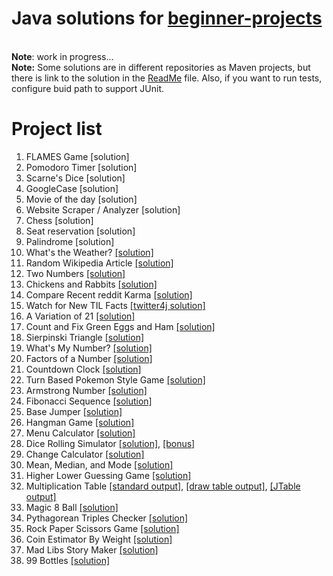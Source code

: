 # Java solutions for [beginner-projects](https://github.com/jorgegonzalez/beginner-projects)
<br><b>Note</b>: work in progress...
<br><b>Note:</b> Some solutions are in different repositories as Maven projects, but there is link to the solution in the <a href="https://github.com/jelenam86/SolutionsBeginnerProjects/blob/master/README.md">ReadMe</a> file. Also, if you want to run tests, configure buid path to support JUnit.

# Project list
<ol>
<li>FLAMES Game [solution]</li>
<li>Pomodoro Timer [solution]</li>
<li>Scarne's Dice [solution]</li>
<li>GoogleCase [solution]</li>
<li>Movie of the day [solution]</li>
<li>Website Scraper / Analyzer [solution]</li>
<li>Chess [solution]</li>
<li>Seat reservation [solution]</li>
<li>Palindrome [solution]</li>
<li>What's the Weather? <a href="https://github.com/jelenam86/projects-with-APIs/tree/master/src/main/java/weather">[solution]</a></li>
<li>Random Wikipedia Article <a href="https://github.com/jelenam86/tasks-with-json/tree/master/src/main/java/random_wiki">[solution]</a></li>
<li>Two Numbers <a href="https://github.com/jelenam86/solutions-beginner-projects/blob/master/src/mihajlovic/jelena/TwoNumbers.java">[solution]</a></li>
<li>Chickens and Rabbits <a href="https://github.com/jelenam86/solutions-beginner-projects/blob/master/src/mihajlovic/jelena/ChickensAndRabbits.java">[solution]</a></li>
<li>Compare Recent reddit Karma <a href="https://github.com/jelenam86/tasks-with-json/tree/master/src/main/java/reddit_user_info">[solution]</a></li>
<li>Watch for New TIL Facts <a href="https://github.com/jelenam86/tasks-with-json/tree/master/src/main/java/basic_twitter_bot">[twitter4j solution]</a></li>
<li>A Variation of 21 <a href="https://github.com/jelenam86/SolutionsBeginnerProjects/tree/master/src/mihajlovic/jelena/blackjack">[solution]</a></li>
<li>Count and Fix Green Eggs and Ham <a href="https://github.com/jelenam86/SolutionsBeginnerProjects/blob/master/src/mihajlovic/jelena/GreenEggsAndHam.java">[solution]</a></li>
<li>Sierpinski Triangle <a href="https://github.com/jelenam86/solutions-beginner-projects/blob/master/src/mihajlovic/jelena/SierpinskiTriangle.java">[solution]</a></li>
<li>What's My Number? <a href="https://github.com/jelenam86/SolutionsBeginnerProjects/blob/master/src/mihajlovic/jelena/WhatsMyNumber.java">[solution]</a></li>
<li>Factors of a Number <a href="https://github.com/jelenam86/SolutionsBeginnerProjects/blob/master/src/mihajlovic/jelena/FactorsOfANumber.java">[solution]</a></li>
<li>Countdown Clock <a href="https://github.com/jelenam86/SolutionsBeginnerProjects/blob/master/src/mihajlovic/jelena/CountdownClock.java">[solution]</a></li>
<li>Turn Based Pokemon Style Game <a href="https://github.com/jelenam86/SolutionsBeginnerProjects/blob/master/src/mihajlovic/jelena/TurnBasedPokemonStyleGame.java">[solution]</a></li>
<li>Armstrong Number <a href="https://github.com/jelenam86/SolutionsBeginnerProjects/blob/master/src/mihajlovic/jelena/ArmstrongNumber.java">[solution]</a></li>
<li>Fibonacci Sequence <a href="https://github.com/jelenam86/SolutionsBeginnerProjects/blob/master/src/mihajlovic/jelena/FibonacciSequence.java">[solution]</a></li>
<li>Base Jumper <a href="https://github.com/jelenam86/SolutionsBeginnerProjects/blob/master/src/mihajlovic/jelena/BaseJumper.java">[solution]</a></li>
<li>Hangman Game <a href="https://github.com/jelenam86/SolutionsBeginnerProjects/tree/master/src/mihajlovic/jelena/hangmanGame">[solution]</a></li>
<li>Menu Calculator <a href="https://github.com/jelenam86/SolutionsBeginnerProjects/tree/master/src/mihajlovic/jelena/menuCalculator">[solution]</a></li>
<li>Dice Rolling Simulator <a href="https://github.com/jelenam86/SolutionsBeginnerProjects/blob/master/src/mihajlovic/jelena/diceRollingSimulator/DiceRollingSimulator.java">[solution]</a>, <a href="https://github.com/jelenam86/SolutionsBeginnerProjects/tree/master/src/mihajlovic/jelena/diceRollingSimulator/bonus">[bonus]</a></li>
<li>Change Calculator <a href="https://github.com/jelenam86/SolutionsBeginnerProjects/blob/master/src/mihajlovic/jelena/ChangeCalculator.java">[solution]</a></li>
<li>Mean, Median, and Mode <a href="https://github.com/jelenam86/SolutionsBeginnerProjects/blob/master/src/mihajlovic/jelena/MeanMedianMode.java">[solution]</a></li>
<li>Higher Lower Guessing Game <a href="https://github.com/jelenam86/SolutionsBeginnerProjects/blob/master/src/mihajlovic/jelena/HigherLowerGuessingGame.java">[solution]</a></li>
<li>Multiplication Table <a href="https://github.com/jelenam86/SolutionsBeginnerProjects/blob/master/src/mihajlovic/jelena/multiplicationTable/MultiplicationTable.java">[standard output]</a>, <a href="https://github.com/jelenam86/SolutionsBeginnerProjects/blob/master/src/mihajlovic/jelena/multiplicationTable/MultiplicationTable2.java">[draw table output]</a>, <a href="https://github.com/jelenam86/SolutionsBeginnerProjects/blob/master/src/mihajlovic/jelena/multiplicationTable/MultiplicationTable3.java">[JTable output]</a></li>
<li>Magic 8 Ball <a href="https://github.com/jelenam86/SolutionsBeginnerProjects/blob/master/src/mihajlovic/jelena/Magic8ball.java">[solution]</a></li>
<li>Pythagorean Triples Checker <a href="https://github.com/jelenam86/SolutionsBeginnerProjects/blob/master/src/mihajlovic/jelena/PythagoreanTriplesChecker.java">[solution]</a></li>
<li>Rock Paper Scissors Game <a href="https://github.com/jelenam86/SolutionsBeginnerProjects/blob/master/src/mihajlovic/jelena/RockPaperScisscors.java">[solution]</a></li>
<li>Coin Estimator By Weight <a href="https://github.com/jelenam86/SolutionsBeginnerProjects/blob/master/src/mihajlovic/jelena/CoinEstimatorByWeight.java">[solution]</a></li>
<li>Mad Libs Story Maker <a href="https://github.com/jelenam86/SolutionsBeginnerProjects/blob/master/src/mihajlovic/jelena/MadLibs.java">[solution]</a></li>
<li>99 Bottles <a href="https://github.com/jelenam86/SolutionsBeginnerProjects/blob/master/src/mihajlovic/jelena/Bottles99.java">[solution]</a></li>
</ol>
